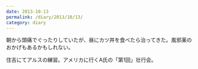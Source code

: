 ```yaml
---
date: 2013-10-13
permalink: /diary/2013/10/13/
category: diary
---
```


朝から頭痛でぐったりしていたが、昼にカツ丼を食べたら治ってきた。風邪薬のおかげもあるかもしれない。

住吉にてアルスの練習。アメリカに行くA氏の「第1回」壮行会。
